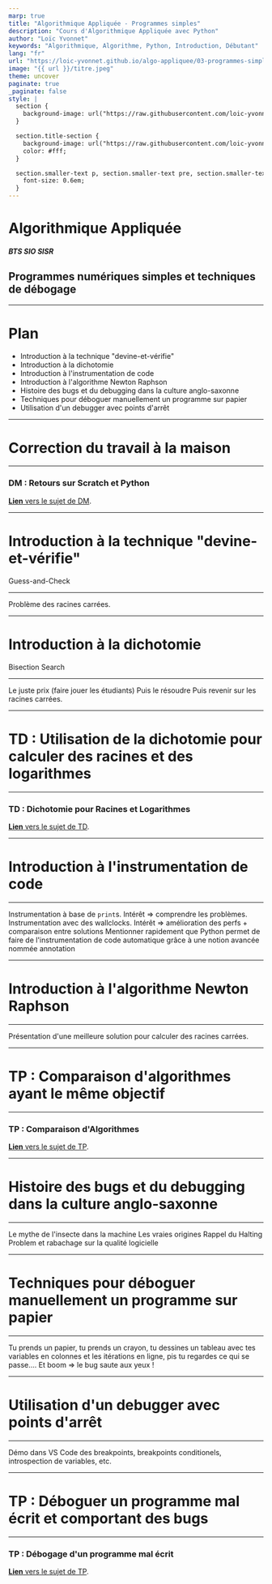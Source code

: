 ```yaml
---
marp: true
title: "Algorithmique Appliquée - Programmes simples"
description: "Cours d'Algorithmique Appliquée avec Python"
author: "Loïc Yvonnet"
keywords: "Algorithmique, Algorithme, Python, Introduction, Débutant"
lang: "fr"
url: "https://loic-yvonnet.github.io/algo-appliquee/03-programmes-simples/"
image: "{{ url }}/titre.jpeg"
theme: uncover
paginate: true
_paginate: false
style: |
  section {
    background-image: url("https://raw.githubusercontent.com/loic-yvonnet/algo-appliquee/master/assets/bg_normal.jpg");
  }

  section.title-section {
    background-image: url("https://raw.githubusercontent.com/loic-yvonnet/algo-appliquee/master/assets/bg_title.jpg");
    color: #fff;
  }

  section.smaller-text p, section.smaller-text pre, section.smaller-text ul, section.smaller-text table {
    font-size: 0.6em;
  }
---
```


<!-- _class: title-section -->

# <!--fit--> Algorithmique Appliquée

##### BTS SIO SISR

## Programmes numériques simples et techniques de débogage


<!-- On commence les choses sérieuses ! -->

---

# Plan

- Introduction à la technique "devine-et-vérifie"
- Introduction à la dichotomie
- Introduction à l'instrumentation de code
- Introduction à l'algorithme Newton Raphson
- Histoire des bugs et du debugging dans la culture anglo-saxonne
- Techniques pour déboguer manuellement un programme sur papier
- Utilisation d'un debugger avec points d'arrêt

---

<!-- _class: title-section -->

# Correction du travail à la maison

---

### DM : Retours sur Scratch et Python

[**Lien** vers le sujet de DM](../02-bases-python/dm-01.html).

---

<!-- _class: title-section -->

# <!--fit--> Introduction à la technique "devine-et-vérifie"

Guess-and-Check

---

Problème des racines carrées.

---

<!-- _class: title-section -->

# <!--fit--> Introduction à la dichotomie

Bisection Search

---

Le juste prix (faire jouer les étudiants)
Puis le résoudre
Puis revenir sur les racines carrées.

---

<!-- _class: title-section -->

# TD : Utilisation de la dichotomie pour calculer des racines et des logarithmes

---

### TD : Dichotomie pour Racines et Logarithmes

[**Lien** vers le sujet de TD](./td-01-dichotomie.html).

---

<!-- _class: title-section -->

# <!--fit--> Introduction à l'instrumentation de code

---

Instrumentation à base de `print`s.
Intérêt => comprendre les problèmes.
Instrumentation avec des wallclocks.
Intérêt => amélioration des perfs + comparaison entre solutions
Mentionner rapidement que Python permet de faire de l'instrumentation de code automatique grâce à une notion avancée nommée annotation

---

<!-- _class: title-section -->

# <!--fit--> Introduction à l'algorithme Newton Raphson

---

Présentation d'une meilleure solution pour calculer des racines carrées.

---

<!-- _class: title-section -->

# TP : Comparaison d'algorithmes ayant le même objectif

---

### TP : Comparaison d'Algorithmes

[**Lien** vers le sujet de TP](./tp-05-comparaison-algo.html).

---

<!-- _class: title-section -->

# <!--fit--> Histoire des bugs et du debugging dans la culture anglo-saxonne

---

Le mythe de l'insecte dans la machine
Les vraies origines
Rappel du Halting Problem et rabachage sur la qualité logicielle

---

<!-- _class: title-section -->

# <!--fit--> Techniques pour déboguer manuellement un programme sur papier

---

Tu prends un papier, tu prends un crayon, tu dessines un tableau avec tes variables en colonnes et les itérations en ligne, pis tu regardes ce qui se passe.... Et boom => le bug saute aux yeux !

---

<!-- _class: title-section -->

# <!--fit--> Utilisation d'un debugger avec points d'arrêt

---

Démo dans VS Code des breakpoints, breakpoints conditionels, introspection de variables, etc.

---

<!-- _class: title-section -->

# TP : Déboguer un programme mal écrit et comportant des bugs

---

### TP : Débogage d'un programme mal écrit

[**Lien** vers le sujet de TP](./tp-06-debogage.html).
